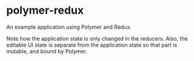 # polymer-redux
An example application using Polymer and Redux.

Note how the application state is only changed in the reducers. Also, the editable UI state is separate
from the application state so that part is mutable, and bound by Polymer.
